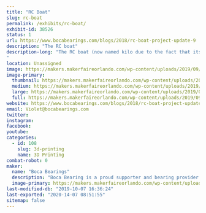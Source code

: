 ```yaml
---
title: "RC Boat"
slug: rc-boat
permalink: /exhibits/rc-boat/
exhibit-id: 38526
status: 1
url: https://www.bocabearings.com/blogs/2018/rc-boat-project-update-9
description: "The RC boat"
description-long: "The RC boat (now named kilo due to the fact that its net weight is 2.2 lbs.) has been tested in different bodies of water. This boat was model after the Chris-Craft high-end boats. It's powered by a basic RC battery, a speed controller and a receiver set-up. 
"
location: Unassigned
image: https://makers.makerfaireorlando.com/wp-content/uploads/2019/09/20190925_102258-768x1024.jpg
image-primary:
  thumbnail: https://makers.makerfaireorlando.com/wp-content/uploads/2019/09/20190925_102258-150x150.jpg
  medium: https://makers.makerfaireorlando.com/wp-content/uploads/2019/09/20190925_102258-225x300.jpg
  large: https://makers.makerfaireorlando.com/wp-content/uploads/2019/09/20190925_102258-768x1024.jpg
  full: https://makers.makerfaireorlando.com/wp-content/uploads/2019/09/20190925_102258.jpg
website: https://www.bocabearings.com/blogs/2018/rc-boat-project-update-9
email: Violet@bocabearings.com
twitter: 
instagram: 
facebook: 
youtube: 
categories:
  - id: 108
    slug: 3d-printing
    name: 3D Printing
combat-robot: 0
maker:
  name: "Boca Bearings"
  description: "Boca Bearing is a proud supporter and bearing provider for makers all over the world. Based in South Florida, Boca Bearings provides all types of bearings for robotics, remote-controlled aircraft, 3D printers, industrial equipment- you name it! If it rotates, it probably has our bearing inside of it! "
  image-primary: https://makers.makerfaireorlando.com/wp-content/uploads/2015/08/BocaBearings-Logo-Tagline-1024x427.jpg
last-modified-db: "2019-10-07 16:36:24"
last-exported: "2020-14-07 08:51:55"
sitemap: false
---
```


